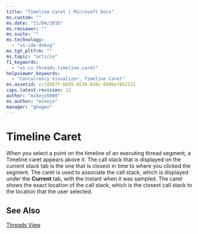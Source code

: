 ```yaml
---
title: "Timeline Caret | Microsoft Docs"
ms.custom: ""
ms.date: "11/04/2016"
ms.reviewer: ""
ms.suite: ""
ms.technology: 
  - "vs-ide-debug"
ms.tgt_pltfrm: ""
ms.topic: "article"
f1_keywords: 
  - "vs.cv.threads.timeline.caret"
helpviewer_keywords: 
  - "Concurrency Visualizer, Timeline Caret"
ms.assetid: cc7d567f-b655-4539-810c-6506e7852121
caps.latest.revision: 12
author: "mikejo5000"
ms.author: "mikejo"
manager: "ghogen"
---
```

# Timeline Caret
When you select a point on the timeline of an executing thread segment, a Timeline caret appears above it. The call stack that is displayed on the current stack tab is the one that is closest in time to where you clicked the segment. The caret is used to associate the call stack, which is displayed under the **Current** tab, with the instant when it was sampled. The caret shows the exact location of the call stack, which is the closest call stack to the location that the user selected.  
  
## See Also  
 [Threads View](../profiling/threads-view-parallel-performance.md)
